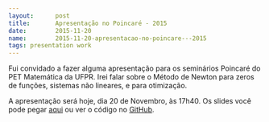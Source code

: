 ```yaml
---
layout:      post
title:       Apresentação no Poincaré - 2015
date:        2015-11-20
name:        2015-11-20-apresentacao-no-poincare---2015
tags: presentation work
---
```


Fui convidado a fazer alguma apresentação para os seminários Poincaré do PET
Matemática da UFPR.
Irei falar sobre o Método de Newton para zeros de funções, sistemas não
lineares, e para otimização.

A apresentação será hoje, dia 20 de Novembro, às 17h40. Os slides você pode
pegar [aqui]({{site.baseurl}}/assets/pres-poincare-2015.pdf) ou ver o código no
[GitHub](https://github.com/abelsiqueira/pres-poincare-2015).

